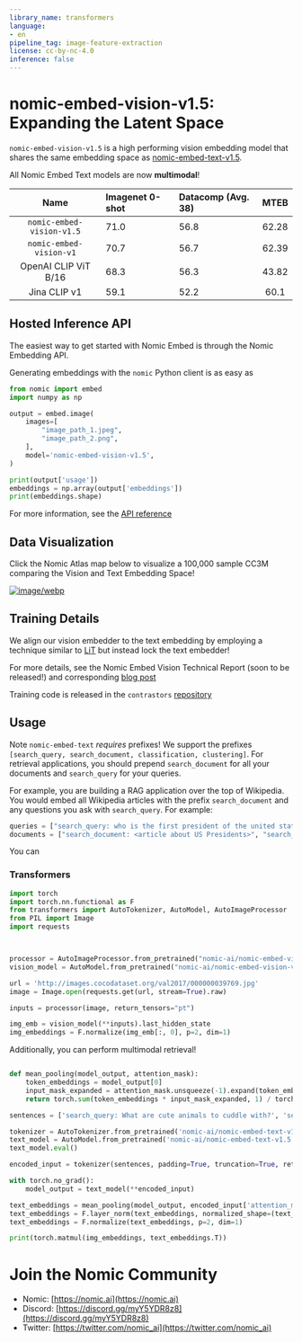 ```yaml
---
library_name: transformers
language:
- en
pipeline_tag: image-feature-extraction
license: cc-by-nc-4.0
inference: false
---
```


# nomic-embed-vision-v1.5: Expanding the Latent Space

`nomic-embed-vision-v1.5` is a high performing vision embedding model that shares the same embedding space as [nomic-embed-text-v1.5](https://huggingface.co/nomic-ai/nomic-embed-text-v1.5).

All Nomic Embed Text models are now **multimodal**!

| Name                             | Imagenet 0-shot | Datacomp (Avg. 38) | MTEB      |
| :-------------------------------:| :-------------- | :----------------- | :------:  | 
| `nomic-embed-vision-v1.5`        | 71.0            | 56.8               | 62.28     | 
| `nomic-embed-vision-v1`          | 70.7            | 56.7               | 62.39     |
| OpenAI CLIP ViT B/16             | 68.3            | 56.3               | 43.82     |
| Jina CLIP v1                     | 59.1            | 52.2               | 60.1      |


## Hosted Inference API

The easiest way to get started with Nomic Embed is through the Nomic Embedding API.

Generating embeddings with the `nomic` Python client is as easy as 
```python
from nomic import embed
import numpy as np

output = embed.image(
    images=[
        "image_path_1.jpeg",
        "image_path_2.png",
    ],
    model='nomic-embed-vision-v1.5',
)

print(output['usage'])
embeddings = np.array(output['embeddings'])
print(embeddings.shape)
```
For more information, see the [API reference](https://docs.nomic.ai/reference/endpoints/nomic-embed-vision)

## Data Visualization
Click the Nomic Atlas map below to visualize a 100,000 sample CC3M comparing the Vision and Text Embedding Space!


[![image/webp](https://cdn-uploads.huggingface.co/production/uploads/607997c83a565c15675055b3/pjhJhuNyRfPagRd_c_iUz.webp)](https://atlas.nomic.ai/data/nomic-multimodal-series/cc3m-100k-image-bytes-v15/map)

## Training Details

We align our vision embedder to the text embedding by employing a technique similar to [LiT](https://arxiv.org/abs/2111.07991) but instead lock the text embedder!

For more details, see the Nomic Embed Vision Technical Report (soon to be released!) and corresponding [blog post](https://blog.nomic.ai/posts/nomic-embed-vision)

Training code is released in the `contrastors` [repository](https://github.com/nomic-ai/contrastors)

## Usage

Note `nomic-embed-text` *requires* prefixes! We support the prefixes `[search_query, search_document, classification, clustering]`.
For retrieval applications, you should prepend `search_document` for all your documents and `search_query` for your queries.

For example, you are building a RAG application over the top of Wikipedia. You would embed all Wikipedia articles with the prefix `search_document`
and any questions you ask with `search_query`. For example:
```python
queries = ["search_query: who is the first president of the united states?", "search_query: when was babe ruth born?"]
documents = ["search_document: <article about US Presidents>", "search_document: <article about Babe Ruth>"]
```
You can 
### Transformers

```python
import torch
import torch.nn.functional as F
from transformers import AutoTokenizer, AutoModel, AutoImageProcessor
from PIL import Image
import requests



processor = AutoImageProcessor.from_pretrained("nomic-ai/nomic-embed-vision-v1.5")
vision_model = AutoModel.from_pretrained("nomic-ai/nomic-embed-vision-v1.5", trust_remote_code=True)

url = 'http://images.cocodataset.org/val2017/000000039769.jpg'
image = Image.open(requests.get(url, stream=True).raw)

inputs = processor(image, return_tensors="pt")

img_emb = vision_model(**inputs).last_hidden_state
img_embeddings = F.normalize(img_emb[:, 0], p=2, dim=1)
```

Additionally, you can perform multimodal retrieval!

```python

def mean_pooling(model_output, attention_mask):
    token_embeddings = model_output[0]
    input_mask_expanded = attention_mask.unsqueeze(-1).expand(token_embeddings.size()).float()
    return torch.sum(token_embeddings * input_mask_expanded, 1) / torch.clamp(input_mask_expanded.sum(1), min=1e-9)

sentences = ['search_query: What are cute animals to cuddle with?', 'search_query: What do cats look like?']

tokenizer = AutoTokenizer.from_pretrained('nomic-ai/nomic-embed-text-v1.5')
text_model = AutoModel.from_pretrained('nomic-ai/nomic-embed-text-v1.5', trust_remote_code=True)
text_model.eval()

encoded_input = tokenizer(sentences, padding=True, truncation=True, return_tensors='pt')

with torch.no_grad():
    model_output = text_model(**encoded_input)

text_embeddings = mean_pooling(model_output, encoded_input['attention_mask'])
text_embeddings = F.layer_norm(text_embeddings, normalized_shape=(text_embeddings.shape[1],))
text_embeddings = F.normalize(text_embeddings, p=2, dim=1)

print(torch.matmul(img_embeddings, text_embeddings.T))
```


# Join the Nomic Community

- Nomic: [https://nomic.ai](https://nomic.ai)
- Discord: [https://discord.gg/myY5YDR8z8](https://discord.gg/myY5YDR8z8)
- Twitter: [https://twitter.com/nomic_ai](https://twitter.com/nomic_ai)
